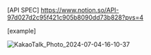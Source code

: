 [API SPEC] <https://www.notion.so/API-97d027d2c95f421c905b8090dd73b828?pvs=4>

[example]

![KakaoTalk_Photo_2024-07-04-16-10-37](https://github.com/Taehwan2/ConcertReservation/assets/97010824/4ccb76b9-8c03-469b-90eb-2185876f80b1)
